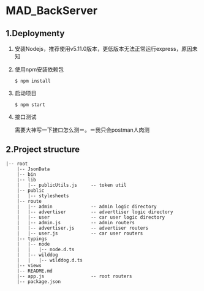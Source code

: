 # MAD_BackServer
## 1.Deploymenty   
1. 安装Nodejs，推荐使用v5.11.0版本，更低版本无法正常运行express，原因未知
2. 使用npm安装依赖包

    ```
    $ npm install
    ```
3. 启动项目

    ```
    $ npm start
    ```

4. 接口测试

    需要大神写一下接口怎么测＝。＝我只会postman人肉测

## 2.Project structure   
```
|-- root
    |-- JsonData
    |-- bin
    |-- lib
    |   |-- publicUtils.js     -- token util
    |-- public
    |   |-- stylesheets
    |-- route
    |   |-- admin              -- admin logic directory
    |   |-- advertiser         -- adverttiser logic directory
    |   |-- user               -- car user logic directory
    |   |-- admin.js           -- admin routers
    |   |-- advertiser.js      -- advertiser routers
    |   |-- user.js            -- car user routers
    |-- typings
    |   |-- node
    |   |   |-- node.d.ts
    |   |-- wilddog
    |   |   |-- wilddog.d.ts
    |-- views
    |-- README.md
    |-- app.js                 -- root routers
    |-- package.json
```
 
